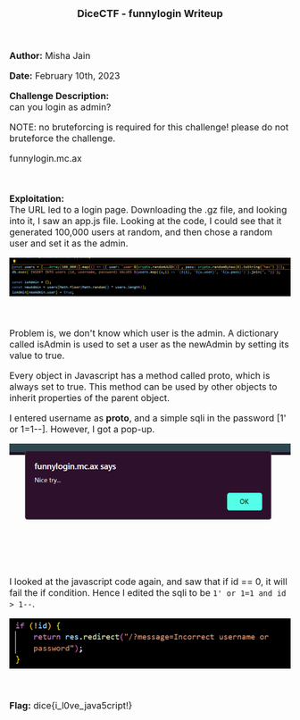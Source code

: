<font size = '4'>
<p align = 'center'>
<b>
DiceCTF - funnylogin Writeup 
</b>
</p>
</font>

<br>
<font size = '3'>

<b>Author:</b> Misha Jain

<b>Date:</b> February 10th, 2023

<b>Challenge Description:</b><br>
can you login as admin?

NOTE: no bruteforcing is required for this challenge! please do not bruteforce the challenge.

funnylogin.mc.ax

<br>

<b>Exploitation:</b><br>
The URL led to a login page. Downloading the .gz file, and looking into it, I saw an app.js file. Looking at the code, I could see that it generated 100,000 users at random, and then chose a random user and set it as the admin.

<p align = 'center'>

![](<Pictures/Funnylogin - Code.png>)

</p><br>

Problem is, we don't know which user is the admin. A dictionary called isAdmin is used to set a user as the newAdmin by setting its value to true.

Every object in Javascript has a method called proto, which is always set to true. This method can be used by other objects to inherit properties of the parent object.

I entered username as __proto__, and a simple sqli in the password [1' or 1=1--]. However, I got a pop-up.

<p align = 'center'>

![](<Pictures/Funnylogin - Popup.png>)

</p><br>

I looked at the javascript code again, and saw that if id == 0, it will fail the if condition. Hence I edited the sqli to be `1' or 1=1 and id > 1--`.

<p align = 'center'>

![](<Pictures/Funnylogin - Code_If_Else.png>)

</p><br>

<b>Flag:</b> dice{i_l0ve_java5cript!}

</font>